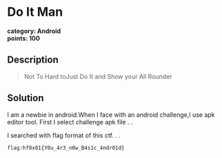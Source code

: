 # Do It Man
**category: Android**  
**points: 100**

## Description
>Not To Hard toJust Do It and Show your All Rounder

## Solution
I am a newbie in android.When I face with an android challenge,I use apk editor tool.
First I select challenge apk file 
.[](1.jpg)
.[](2.jpg)

I searched with flag format of this ctf. .[](4.jpg)
.[](5.jpg)


```flag:hf0x01{Y0u_4r3_n0w_B4s1c_4ndr01d}```
